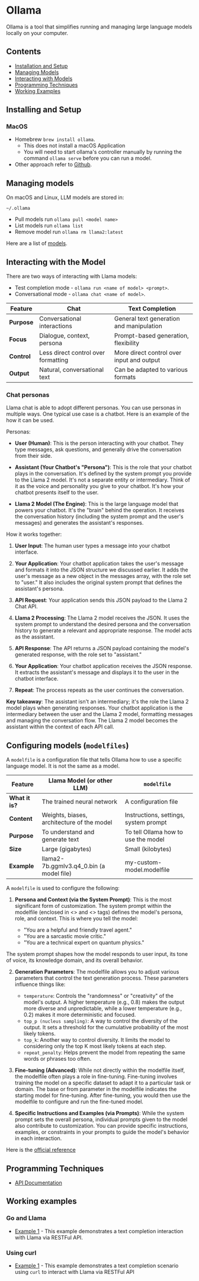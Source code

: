 # Ollama

Ollama is a tool that simplifies running and managing large language models locally on your computer.

## Contents

* [Installation and Setup](#installing-and-setup)
* [Managing Models](#managing-models)
* [Interacting with Models](#interacting-with-the-model)
* [Programming Techniques](#programming-techniques)
* [Working Examples](#working-examples)

## Installing and Setup

### MacOS 

* Homebrew `brew install ollama`.
    * This does not install a macOS Application
    * You will need to start ollama's controller manually by running the command `ollama serve` before you can run a model.
* Other approach refer to [Github](https://github.com/ollama/ollama).

## Managing models

On macOS and Linux, LLM models are stored in:

```
~/.ollama
```

* Pull models run `ollama pull <model name>`
* List models run `ollama list`
* Remove model run `ollama rm llama2:latest`

Here are a list of [models](https://ollama.com/library).

## Interacting with the Model

There are two ways of interacting with Llama models:

* Test completion mode - `ollama run <name of model> <prompt>`.
* Conversational mode - `ollama chat <name of model>`.

| Feature | Chat | Text Completion |
|---|---|---|
| **Purpose** |	Conversational interactions | General text generation and manipulation |
| **Focus** | Dialogue, context, persona | Prompt-based generation, flexibility |
| **Control** |	Less direct control over formatting |	More direct control over input and output |
| **Output** | Natural, conversational text | Can be adapted to various formats |

### Chat personas

Llama chat is able to adopt different personas. You can use personas in multiple ways. One typical use case is a chatbot. Here is an example of the how it can be used.

Personas:

* **User (Human)**: This is the person interacting with your chatbot. They type messages, ask questions, and generally drive the conversation from their side.

* **Assistant (Your Chatbot's "Persona")**:  This is the role that your chatbot plays in the conversation.  It's defined by the system prompt you provide to the Llama 2 model.  It's not a separate entity or intermediary.  Think of it as the voice and personality you give to your chatbot.  It's how your chatbot presents itself to the user.

* **Llama 2 Model (The Engine)**: This is the large language model that powers your chatbot.  It's the "brain" behind the operation.  It receives the conversation history (including the system prompt and the user's messages) and generates the assistant's responses.

How it works together:

1. **User Input**: The human user types a message into your chatbot interface.

2. **Your Application**: Your chatbot application takes the user's message and formats it into the JSON structure we discussed earlier.  It adds the user's message as a new object in the messages array, with the role set to "user."  It also includes the original system prompt that defines the assistant's persona.

3. **API Request**: Your application sends this JSON payload to the Llama 2 Chat API.

4. **Llama 2 Processing**: The Llama 2 model receives the JSON. It uses the system prompt to understand the desired persona and the conversation history to generate a relevant and appropriate response.  The model acts as the assistant.

5. **API Response**: The API returns a JSON payload containing the model's generated response, with the role set to "assistant."

6. **Your Application**: Your chatbot application receives the JSON response. It extracts the assistant's message and displays it to the user in the chatbot interface.

7. **Repeat**: The process repeats as the user continues the conversation.

**Key takeaway**: The assistant isn't an intermediary; it's the role the Llama 2 model plays when generating responses.  Your chatbot application is the intermediary between the user and the Llama 2 model, formatting messages and managing the conversation flow.  The Llama 2 model becomes the assistant within the context of each API call.

## Configuring models (`modelfiles`)

A `modelfile` is a configuration file that tells Ollama how to use a specific language model. It is not the same as a model.

| **Feature** | **Llama Model (or other LLM)** | `modelfile` |
|---|---|---|
| **What it is?** | The trained neural network | A configuration file |
| **Content** |	Weights, biases, architecture of the model | Instructions, settings, system prompt |
| **Purpose** | To understand and generate text | To tell Ollama how to use the model |
| **Size** | Large (gigabytes) | Small (kilobytes) |
| **Example** | llama2-7b.ggmlv3.q4_0.bin (a model file) | my-custom-model.modelfile |

A `modelfile`  is used to configure the following:

1. **Persona and Context (via the System Prompt)**: This is the most significant form of customization.  The system prompt within the modelfile (enclosed in <<SYS>> and <</SYS>> tags) defines the model's persona, role, and context.  This is where you tell the model:

    * "You are a helpful and friendly travel agent."
    * "You are a sarcastic movie critic."
    * "You are a technical expert on quantum physics."

The system prompt shapes how the model responds to user input, its tone of voice, its knowledge domain, and its overall behavior.

2. **Generation Parameters**:  The modelfile allows you to adjust various parameters that control the text generation process.  These parameters influence things like:

    * `temperature`: Controls the "randomness" or "creativity" of the model's output. A higher temperature (e.g., 0.8) makes the output more diverse and unpredictable, while a lower temperature (e.g., 0.2) makes it more deterministic and focused.
    * `top_p (nucleus sampling)`: A way to control the diversity of the output. It sets a threshold for the cumulative probability of the most likely tokens.
    * `top_k`: Another way to control diversity. It limits the model to considering only the top K most likely tokens at each step.
    * `repeat_penalty`: Helps prevent the model from repeating the same words or phrases too often.

3. **Fine-tuning (Advanced)**: While not directly within the modelfile itself, the modelfile often plays a role in fine-tuning.  Fine-tuning involves training the model on a specific dataset to adapt it to a particular task or domain. The base or from parameter in the modelfile indicates the starting model for fine-tuning.  After fine-tuning, you would then use the modelfile to configure and run the fine-tuned model.

4. **Specific Instructions and Examples (via Prompts)**: While the system prompt sets the overall persona, individual prompts given to the model also contribute to customization.  You can provide specific instructions, examples, or constraints in your prompts to guide the model's behavior in each interaction.

Here is the [official reference](https://github.com/ollama/ollama/blob/main/docs/modelfile.md)

## Programming Techniques

* [API Documentation](https://github.com/ollama/ollama/blob/main/docs/api.md)

## Working examples

### Go and Llama
    
* [Example 1](../examples/gollama/ex1/main.go) - This example demonstrates a text completion interaction with Llama via RESTFul API.

### Using curl

* [Example 1](../examples/curl/ex1.sh) - This example demonstrates a text completion scenario using `curl` to interact with Llama via RESTFul API
